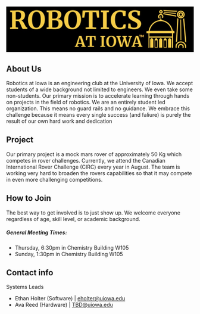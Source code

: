 ![Banner](https://github.com/roboticsatiowa/Documents-and-Resources/blob/main/Media/Banner.png?raw=true)

## About Us

Robotics at Iowa is an engineering club at the University of Iowa. We accept students of a wide background not limited to engineers. We even take some non-students. Our primary mission is to accelerate learning through hands on projects in the field of robotics. We are an entirely student led organization. This means no guard rails and no guidance. We embrace this challenge because it means every single success (and faliure) is purely the result of our own hard work and dedication

## Project

Our primary project is a mock mars rover of approximately 50 Kg which competes in rover challenges. Currently, we attend the Canadian International Rover Challenge (CIRC) every year in August. The team is working very hard to broaden the rovers capabilities so that it may compete in even more challenging competitions.

## How to Join

The best way to get involved is to just show up. We welcome everyone regardless of age, skill level, or academic background.

##### General Meeting Times:
- Thursday, 6:30pm in Chemistry Building W105
- Sunday, 1:30pm in Chemistry Building W105

## Contact info

Systems Leads
  - Ethan Holter (Software) | eholter@uiowa.edu
  - Ava Reed (Hardware) | TBD@uiowa.edu
